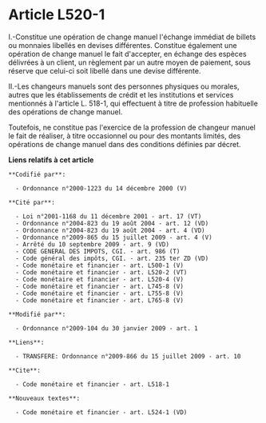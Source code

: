 # Article L520-1

I.-Constitue une opération de change manuel l'échange immédiat de billets ou monnaies libellés en devises différentes.
Constitue également une opération de change manuel le fait d'accepter, en échange des espèces délivrées à un client, un
règlement par un autre moyen de paiement, sous réserve que celui-ci soit libellé dans une devise différente. 

II.-Les changeurs manuels sont des personnes physiques ou morales, autres que les établissements de crédit et les
institutions et services mentionnés à l'article L. 518-1, qui effectuent à titre de profession habituelle des opérations de
change manuel. 

Toutefois, ne constitue pas l'exercice de la profession de changeur manuel le fait de réaliser, à titre occasionnel ou pour
des montants limités, des opérations de change manuel dans des conditions définies par décret.

**Liens relatifs à cet article**

	**Codifié par**:

	  - Ordonnance n°2000-1223 du 14 décembre 2000 (V)

	**Cité par**:

	  - Loi n°2001-1168 du 11 décembre 2001 - art. 17 (VT)
	  - Ordonnance n°2004-823 du 19 août 2004 - art. 12 (VD)
	  - Ordonnance n°2004-823 du 19 août 2004 - art. 4 (VD)
	  - Ordonnance n°2009-865 du 15 juillet 2009 - art. 4 (V)
	  - Arrêté du 10 septembre 2009 - art. 9 (VD)
	  - CODE GENERAL DES IMPOTS, CGI. - art. 986 (T)
	  - Code général des impôts, CGI. - art. 235 ter ZD (VD)
	  - Code monétaire et financier - art. L500-1 (V)
	  - Code monétaire et financier - art. L520-2 (VT)
	  - Code monétaire et financier - art. L520-4 (V)
	  - Code monétaire et financier - art. L745-8 (V)
	  - Code monétaire et financier - art. L755-8 (V)
	  - Code monétaire et financier - art. L765-8 (V)

	**Modifié par**:

	  - Ordonnance n°2009-104 du 30 janvier 2009 - art. 1

	**Liens**:

	  - TRANSFERE: Ordonnance n°2009-866 du 15 juillet 2009 - art. 10

	**Cite**:

	  - Code monétaire et financier - art. L518-1

	**Nouveaux textes**:

	  - Code monétaire et financier - art. L524-1 (VD)
